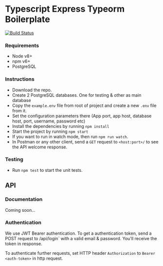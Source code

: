 # Typescript Express Typeorm Boilerplate

[![Build Status](https://travis-ci.com/v2xnetwork/typescript-express-typeorm-boilerplate.svg?branch=master)](https://travis-ci.com/v2xnetwork/typescript-express-typeorm-boilerplate)

### Requirements
- Node v8+
- npm v6+
- PostgreSQL

### Instructions
- Download the repo.
- Create 2 PostgreSQL databases. One for testing & other as main database
- Copy the `example.env` file from root of project and create a new `.env` file from it.
- Set the configuration parameters there (App port, app host, database host, port, username, password etc)
- Install the dependencies by running `npm install`
- Start the project by running `npm start`
- If you want to run in watch mode, then run `npm run watch`.
- In Postman or any other client, send a `GET` request to `<host:port>/` to see the API welcome response.

### Testing
- Run `npm test` to start the unit tests.

## API 

### Documentation
Coming soon...

### Authentication
We use JWT Bearer authentication. To get a authentication token, send a POST request to /api/login` with a valid email & password. You'll receive the token in response.

To authenticate further requests, set HTTP header `Authorization` to `Bearer <auth-token>` in http request.
